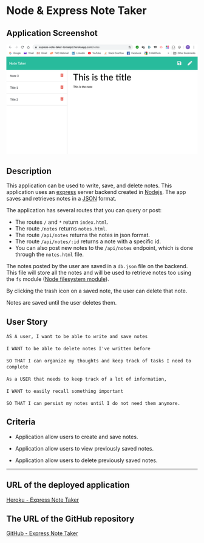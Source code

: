 # Node & Express Note Taker

## Application Screenshot

![App Notes Screenshot](./public/assets/img/screenshot-express-note-taker.png)

## Description

This application can be used to write, save, and delete notes. This application uses an [express](https://expressjs.com/) server backend created in [Nodejs](https://nodejs.org/en/). The app saves and retrieves notes in a [JSON](http://json.org/json-en.html) format.

The application has several routes that you can query or post:

* The routes `/` and `*` return `index.html`.
* The route `/notes` returns `notes.html`.
* The route `/api/notes` returns the notes in json format.
* The route `/api/notes/:id` returns a note with a specific id.
* You can also post new notes to the `/api/notes` endpoint, which is done through the `notes.html` file.

The notes posted by the user are saved in a `db.json` file on the backend. This file will store all the notes and will be used to retrieve notes too using the `fs` module ([Node filesystem module](https://nodejs.org/api/fs.html#fs_file_system)).

By clicking the trash icon on a saved note, the user can delete that note.

Notes are saved until the user deletes them.

## User Story

```
AS A user, I want to be able to write and save notes

I WANT to be able to delete notes I've written before

SO THAT I can organize my thoughts and keep track of tasks I need to complete

As a USER that needs to keep track of a lot of information,

I WANT to easily recall something important 

SO THAT I can persist my notes until I do not need them anymore.
```

## Criteria

* Application allow users to create and save notes.

* Application allow users to view previously saved notes.

* Application allow users to delete previously saved notes.

- - -

## URL of the deployed application

[Heroku - Express Note Taker](https://express-note-taker-tomaspz.herokuapp.com/)

## The URL of the GitHub repository

[GitHub - Express Note Taker](https://github.com/tomaspz/express-note-taker)